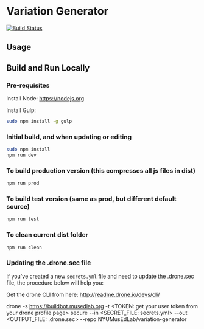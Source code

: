 # Variation Generator

[![Build Status](https://buildbot.musedlab.org/api/badges/NYUMusEdLab/variation-generator/status.svg)](https://buildbot.musedlab.org/NYUMusEdLab/variation-generator)

## Usage


## Build and Run Locally

### Pre-requisites

Install Node: https://nodejs.org

Install Gulp:
```sh
sudo npm install -g gulp
```

### Initial build, and when updating or editing
```sh
sudo npm install
npm run dev
```
### To build production version (this compresses all js files in dist)
```sh
npm run prod
```

### To build test version (same as prod, but different default source)
```sh
npm run test
```

### To clean current dist folder
```sh
npm run clean
```

### Updating the .drone.sec file

If you've created a new `secrets.yml` file and need to update the .drone.sec file, the procedure below will help you:

Get the drone CLI from here: http://readme.drone.io/devs/cli/

drone -s https://buildbot.musedlab.org -t <TOKEN: get your user token from your drone profile page> secure --in <SECRET_FILE: secrets.yml> --out <OUTPUT_FILE: .drone.sec> --repo NYUMusEdLab/variation-generator
